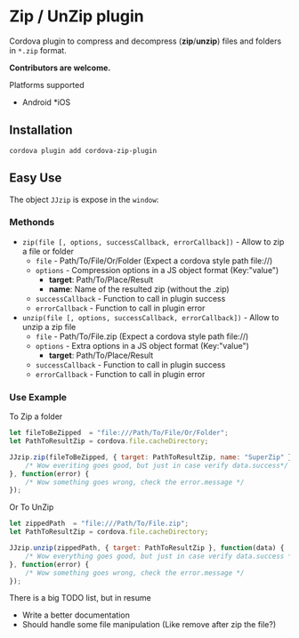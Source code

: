 Zip / UnZip plugin
===

Cordova plugin to compress and decompress (__zip__/__unzip__) files and folders in `*.zip` format.

__Contributors are welcome.__

Platforms supported
* Android
*iOS

Installation
---

`cordova plugin add cordova-zip-plugin`

Easy Use  
---  
  
The object `JJzip` is expose in the `window`:

### Methonds

* `zip(file [, options, successCallback, errorCallback])` - Allow to zip a file or folder
    * `file` - Path/To/File/Or/Folder (Expect a cordova style path file://)
    * `options` - Compression options in a JS object format (Key:"value")
        * __target__: Path/To/Place/Result
        * __name__: Name of the resulted zip (without the .zip)
    * `successCallback` - Function to call in plugin success
    * `errorCallback` - Function to call in plugin error
* `unzip(file [, options, successCallback, errorCallback])` - Allow to unzip a zip file
    * `file` - Path/To/File.zip (Expect a cordova style path file://)
    * `options` - Extra options in a JS object format (Key:"value")
        * __target__: Path/To/Place/Result
    * `successCallback` - Function to call in plugin success
    * `errorCallback` - Function to call in plugin error  

### Use Example  

To Zip a folder
```javascript
let fileToBeZipped  = "file:///Path/To/File/Or/Folder";
let PathToResultZip = cordova.file.cacheDirectory;

JJzip.zip(fileToBeZipped, { target: PathToResultZip, name: "SuperZip" }, function(data) {
    /* Wow everiting goes good, but just in case verify data.success*/
}, function(error) {
    /* Wow something goes wrong, check the error.message */
});
```  

Or To UnZip  

```javascript
let zippedPath  = "file:///Path/To/File.zip";
let PathToResultZip = cordova.file.cacheDirectory;

JJzip.unzip(zippedPath, { target: PathToResultZip }, function(data) {
    /* Wow everything goes good, but just in case verify data.success */
}, function(error) {
    /* Wow something goes wrong, check the error.message */
});
```

There is a big TODO list, but in resume  
  
* Write a better documentation
* Should handle some file manipulation (Like remove after zip the file?)